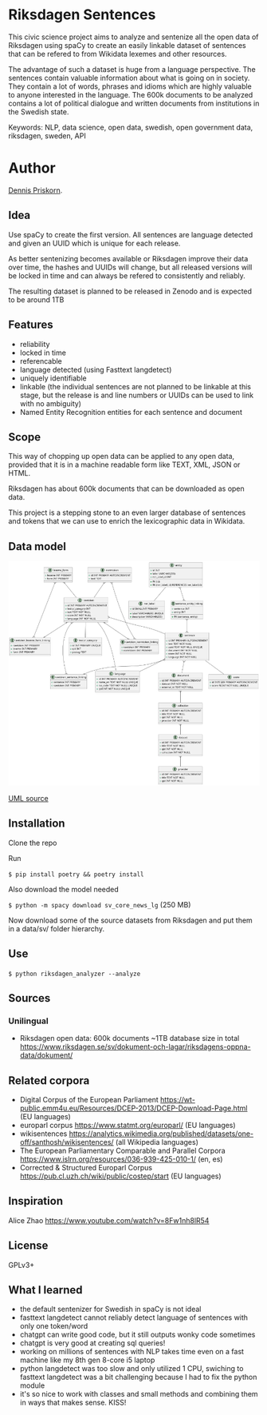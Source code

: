 # Riksdagen Sentences
This civic science project aims to analyze and sentenize all the open 
data of Riksdagen using spaCy 
to create an easily linkable 
dataset of sentences that can be refered to from 
Wikidata lexemes and other resources. 

The advantage of such a dataset is huge from a language perspective. 
The sentences contain valuable information about what is going on in society. 
They contain a lot of words, phrases and idioms which are highly valuable to anyone interested in the language.
The 600k documents to be analyzed contains a lot of political dialogue and written documents from institutions in the Swedish state.

Keywords: NLP, data science, open data, swedish, 
open government data, riksdagen, sweden, API

# Author
[Dennis Priskorn](https://www.wikidata.org/wiki/Q111016131).

## Idea
Use spaCy to create the first version.
All sentences are language detected and given an 
UUID which is unique for each release. 

As better sentenizing becomes available or Riksdagen improve their 
data over time, the hashes and UUIDs will change, but all released 
versions will be locked in time and can always be refered to 
consistently and reliably.

The resulting dataset is planned to be released in Zenodo 
and is expected to be around 1TB  

## Features
* reliability
* locked in time
* referencable
* language detected (using Fasttext langdetect)
* uniquely identifiable
* linkable (the individual sentences are not planned to be 
linkable at this stage, but the release is and line numbers 
or UUIDs can be used to link with no ambiguity)
* Named Entity Recognition entities for each sentence and document

## Scope
This way of chopping up open data can be applied to any open data, provided that it is in a machine readable form like TEXT, XML, JSON or HTML.

Riksdagen has about 600k documents that can be downloaded as open data.

This project is a stepping stone to an even larger database of sentences and tokens that we can use to enrich the lexicographic data in Wikidata.

## Data model
![Datamodel](/diagrams/datamodel.png?raw=true)

[UML source](/diagrams/datamodel.puml)

## Installation
Clone the repo

Run

`$ pip install poetry && poetry install`

Also download the model needed

`$ python -m spacy download sv_core_news_lg`
(250 MB)

Now download some of the source datasets from Riksdagen and put them in a data/sv/ folder hierarchy.

## Use
`$ python riksdagen_analyzer --analyze`

## Sources
### Unilingual
* Riksdagen open data: 600k documents ~1TB database size in total https://www.riksdagen.se/sv/dokument-och-lagar/riksdagens-oppna-data/dokument/

## Related corpora
* Digital Corpus of the European Parliament https://wt-public.emm4u.eu/Resources/DCEP-2013/DCEP-Download-Page.html (EU languages)
* europarl corpus https://www.statmt.org/europarl/ (EU languages)
* wikisentences https://analytics.wikimedia.org/published/datasets/one-off/santhosh/wikisentences/ (all Wikipedia languages)
* The European Parliamentary Comparable and Parallel Corpora https://www.islrn.org/resources/036-939-425-010-1/ (en, es)
* Corrected & Structured Europarl Corpus https://pub.cl.uzh.ch/wiki/public/costep/start (EU languages)

## Inspiration
Alice Zhao https://www.youtube.com/watch?v=8Fw1nh8lR54

## License
GPLv3+

## What I learned
* the default sentenizer for Swedish in spaCy is not ideal
* fasttext langdetect cannot reliably detect language of sentences with only one token/word
* chatgpt can write good code, but it still outputs wonky code sometimes
* chatgpt is very good at creating sql queries!
* working on millions of sentences with NLP takes time even on a fast machine 
like my 8th gen 8-core i5 laptop
* python langdetect was too slow and only utilized 1 CPU, swiching to fasttext langdetect was a bit challenging because I had to fix the python module
* it's so nice to work with classes and small methods and 
combining them in ways that makes sense. KISS!
